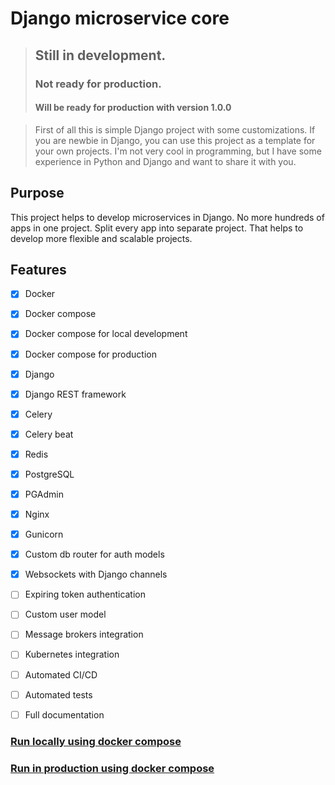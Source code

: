 # Django microservice core

> ## Still in development.
> ### Not ready for production.
> #### Will be ready for production with version 1.0.0


> First of all this is simple Django project with some customizations.
If you are newbie in Django, you can use this project as a template for your own projects.
I'm not very cool in programming, but I have some experience in Python and Django and want to share it with you.


## Purpose
This project helps to develop microservices in Django.
No more hundreds of apps in one project. Split every app into separate project.
That helps to develop more flexible and scalable projects.


## Features
- [x] Docker
- [x] Docker compose
- [x] Docker compose for local development
- [x] Docker compose for production
- [x] Django
- [x] Django REST framework
- [x] Celery
- [x] Celery beat
- [x] Redis
- [x] PostgreSQL
- [x] PGAdmin
- [x] Nginx
- [x] Gunicorn
- [x] Custom db router for auth models
- [x] Websockets with Django channels
- [ ] Expiring token authentication
- [ ] Custom user model
- [ ] Message brokers integration
- [ ] Kubernetes integration
- [ ] Automated CI/CD
- [ ] Automated tests
- [ ] Full documentation


### [Run locally using docker compose](docs/run_locally_using_docker_compose.md)

### [Run in production using docker compose](docs/run_in_production_using_docker_compose.md)
